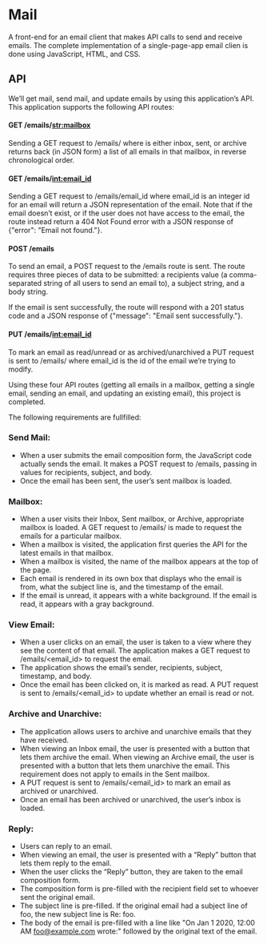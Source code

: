 # Mail
<p>A front-end for an email client that makes API calls to send and receive emails.
The complete implementation of a single-page-app email clien is done using JavaScript, HTML, and CSS. </p>

## API
<p> We’ll get mail, send mail, and update emails by using this application’s API. 
This application supports the following API routes: </p>

#### GET /emails/<str:mailbox>
<p> Sending a GET request to /emails/<mailbox> where <mailbox> is either inbox, sent, or archive returns back (in JSON form) a list of all emails in that mailbox, in reverse chronological order.
    
#### GET /emails/<int:email_id>
<p> Sending a GET request to /emails/email_id where email_id is an integer id for an email will return a JSON representation of the email.
Note that if the email doesn’t exist, or if the user does not have access to the email, the route instead return a 404 Not Found error with a JSON response of {"error": "Email not found."}. </p>

#### POST /emails
<p> To send an email, a POST request to the /emails route is sent. The route requires three pieces of data to be submitted: a recipients value (a comma-separated string of all users to send an email to), a subject string, and a body string. </p>
<p> If the email is sent successfully, the route will respond with a 201 status code and a JSON response of {"message": "Email sent successfully."}. </p>

#### PUT /emails/<int:email_id>
<p> To mark an email as read/unread or as archived/unarchived a PUT request is sent to /emails/<email_id> where email_id is the id of the email we’re trying to modify.</p>

<p> Using these four API routes (getting all emails in a mailbox, getting a single email, sending an email, and updating an existing email), this project is completed. </p>

The following requirements are fullfilled:

### Send Mail: 
- When a user submits the email composition form, the JavaScript code actually sends the email.
It makes a POST request to /emails, passing in values for recipients, subject, and body.
- Once the email has been sent, the user’s sent mailbox is loaded.

### Mailbox: 
- When a user visits their Inbox, Sent mailbox, or Archive, appropriate mailbox is loaded. A GET request to /emails/<mailbox> is made to request the emails for a particular mailbox.
- When a mailbox is visited, the application first queries the API for the latest emails in that mailbox.
- When a mailbox is visited, the name of the mailbox appears at the top of the page.
- Each email is rendered in its own box that displays who the email is from, what the subject line is, and the timestamp of the email.
- If the email is unread, it appears with a white background. If the email is read, it appears with a gray background.

### View Email: 
- When a user clicks on an email, the user is taken to a view where they see the content of that email.
The application makes a GET request to /emails/<email_id> to request the email.
- The application shows the email’s sender, recipients, subject, timestamp, and body.
- Once the email has been clicked on, it is marked as read. A PUT request is sent to /emails/<email_id> to update whether an email is read or not.

### Archive and Unarchive: 
- The application allows users to archive and unarchive emails that they have received.
- When viewing an Inbox email, the user is presented with a button that lets them archive the email. When viewing an Archive email, the user is presented with a button that lets them unarchive the email. This requirement does not apply to emails in the Sent mailbox.
- A PUT request is sent to /emails/<email_id> to mark an email as archived or unarchived.
- Once an email has been archived or unarchived, the user’s inbox is loaded.

### Reply: 
- Users can reply to an email.
- When viewing an email, the user is presented with a “Reply” button that lets them reply to the email.
- When the user clicks the “Reply” button, they are taken to the email composition form.
- The composition form is pre-filled with the recipient field set to whoever sent the original email.
- The subject line is pre-filled. If the original email had a subject line of foo, the new subject line is Re: foo. 
- The body of the email is pre-filled with a line like "On Jan 1 2020, 12:00 AM foo@example.com wrote:" followed by the original text of the email.
